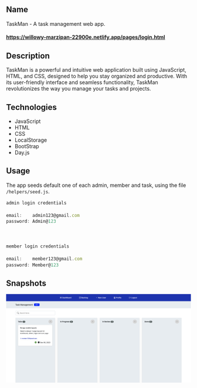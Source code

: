 ## Name

TaskMan - A task management web app.

#### <a target="_blank" href="https://willowy-marzipan-22900e.netlify.app/pages/login.html">https://willowy-marzipan-22900e.netlify.app/pages/login.html</a>



## Description

TaskMan is a powerful and intuitive web application built using JavaScript, HTML, and CSS, designed to help you stay organized and productive. With its user-friendly interface and seamless functionality, TaskMan revolutionizes the way you manage your tasks and projects.

## Technologies

- JavaScript
- HTML
- CSS
- LocalStorage
- BootStrap
- Day.js

## Usage

The app seeds default one of each admin, member and task, using the file `/helpers/seed.js`.

```js
admin login credentials

email:    admin123@gmail.com
password: Admin@123



member login credentials

email:    member123@gmail.com
password: Member@123
```
## Snapshots

![Alt text](/public/images/screenshot-2023-06-21-00-43-16.png)
